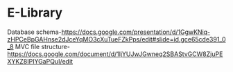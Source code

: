 # E-Library
Database schema-https://docs.google.com/presentation/d/1GgwKNiq-zHPCeBpGAHnse2dJceYqMO3cXuTueFZkPps/edit#slide=id.gce65cde391_0_8 
MVC file structure-https://docs.google.com/document/d/1ljYUJwJGwneq2SBAStvGCW8ZjuPEXYKZ8IPIYGaPQuI/edit
